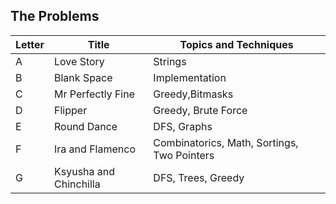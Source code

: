 ## The Problems

|  Letter | Title                     | Topics and Techniques                          |
|---------|---------------------------|-----------------------------|
|  A | Love Story            | Strings                        |
|  B | Blank Space              |Implementation                       |
|  C | Mr Perfectly Fine       | Greedy,Bitmasks                        |
|  D | Flipper        | Greedy, Brute Force                       |
|  E | Round Dance        | DFS, Graphs                       |
|  F | Ira and Flamenco        | Combinatorics, Math, Sortings, Two Pointers|
|  G | Ksyusha and Chinchilla       | DFS, Trees, Greedy|

